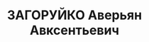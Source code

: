 ---
title: ЗАГОРУЙКО Аверьян Авксентьевич
description: "1904 р. н., с. Білопілля Білопільської вол. Бердичівського пов. Київської\
  \ губ. Українець, чл. КП(б)У, освіта вища, директор школи. Проживав у с. Соколів\
  \ Червоноармій-ського р-ну Новоград-Волинського окр. Київської обл. \n  Заарештований\
  \ 23 серпня 1937 р. Обвинувачувався за ст. 54-7, 54-11 КК УРСР. ВК ВС СРСР 25 грудня\
  \ 1937 р. засуджений до тюремного ув'язнення на 15 років з пораженням у правах і\
  \ конфіскацією майна. \n  Реабілітований у 1957 р."
---
